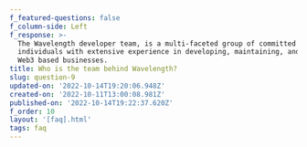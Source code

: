 ```yaml
---
f_featured-questions: false
f_column-side: Left
f_response: >-
  The Wavelength developer team, is a multi-faceted group of committed
  individuals with extensive experience in developing, maintaining, and managing
  Web3 based businesses.
title: Who is the team behind Wavelength?
slug: question-9
updated-on: '2022-10-14T19:20:06.948Z'
created-on: '2022-10-11T13:00:08.981Z'
published-on: '2022-10-14T19:22:37.620Z'
f_order: 10
layout: '[faq].html'
tags: faq
---
```



